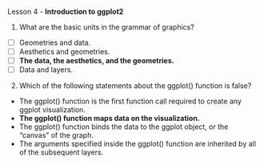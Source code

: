 Lesson 4 - **Introduction to ggplot2**

1.	What are the basic units in the grammar of graphics?
-  [ ]	Geometries and data.
-  [ ]	Aesthetics and geometries.
-  [ ]	**The data, the aesthetics, and the geometries.**
-  [ ]	Data and layers.

2.	Which of the following statements about the ggplot() function is false?
-	The ggplot() function is the first function call required to create any ggplot visualization.
-	**The ggplot() function maps data on the visualization.**
-	The ggplot() function binds the data to the ggplot object, or the “canvas” of the graph.
-	The arguments specified inside the ggplot() function are inherited by all of the subsequent layers.
